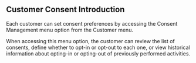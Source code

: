## Customer Consent Introduction

Each customer can set consent preferences by accessing the Consent Management menu option from the Customer menu.

When accessing this menu option, the customer can review the list of consents, define whether to opt-in or opt-out to each one, or view historical information about opting-in or opting-out of previously performed activities.